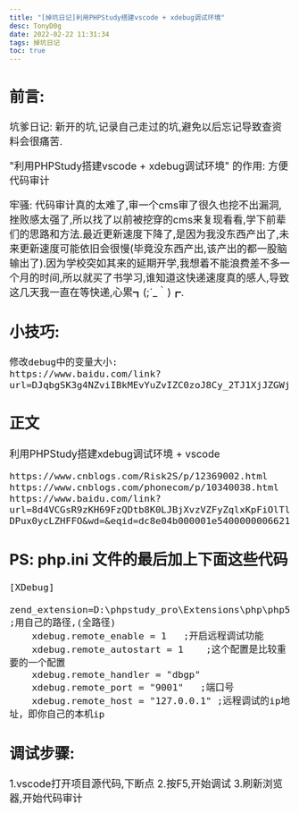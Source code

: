 ```yaml
---
title: "[掉坑日记]利用PHPStudy搭建vscode + xdebug调试环境"
desc: TonyD0g
date: 2022-02-22 11:31:34
tags: 掉坑日记
toc: true
---
```

<font size=4 >


<!-- more -->

## 前言:
坑爹日记:
新开的坑,记录自己走过的坑,避免以后忘记导致查资料会很痛苦.

"利用PHPStudy搭建vscode + xdebug调试环境" 的作用:
方便代码审计

牢骚:
代码审计真的太难了,审一个cms审了很久也挖不出漏洞,挫败感太强了,所以找了以前被挖穿的cms来复现看看,学下前辈们的思路和方法.最近更新速度下降了,是因为我没东西产出了,未来更新速度可能依旧会很慢(毕竟没东西产出,该产出的都一股脑输出了).因为学校突如其来的延期开学,我想着不能浪费差不多一个月的时间,所以就买了书学习,谁知道这快递速度真的感人,导致这几天我一直在等快递,心累┓(;´_｀)┏.

## 小技巧:
```
修改debug中的变量大小:
https://www.baidu.com/link?url=DJqbgSK3g4NZviIBkMEvYuZvIZC0zoJ8Cy_2TJ1XjJZGWj5fB3mqC7p6ytxSarvxZfsABwVdpoKdoCOq&wd=&eqid=c01377e70001d7de00000006624d51fb
```

## 正文
利用PHPStudy搭建xdebug调试环境 + vscode
```
https://www.cnblogs.com/Risk2S/p/12369002.html 
https://www.cnblogs.com/phonecom/p/10340038.html
https://www.baidu.com/link?url=8d4VCGsR9zKH69FzQDtb8K0LJBjXvzVZFyZqlxKpFiOlTlOj2wcTU4W0_cJP7V2rlTpZaBHjVTDJZDIXfPdEjdpV7jyAW-DPux0ycLZHFFO&wd=&eqid=dc8e04b000001e540000000662144793
```

## PS: php.ini 文件的最后加上下面这些代码
```
[XDebug]
    zend_extension=D:\phpstudy_pro\Extensions\php\php5.4.45nts\ext\php_xdebug.dll     ;用自己的路径,(全路径)
    xdebug.remote_enable = 1   ;开启远程调试功能
    xdebug.remote_autostart = 1    ;这个配置是比较重要的一个配置
    xdebug.remote_handler = "dbgp"
    xdebug.remote_port = "9001"   ;端口号
    xdebug.remote_host = "127.0.0.1" ;远程调试的ip地址，即你自己的本机ip
```

## 调试步骤:
1.vscode打开项目源代码,下断点
2.按F5,开始调试
3.刷新浏览器,开始代码审计

</font>
